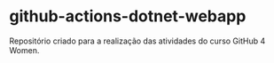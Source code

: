 # github-actions-dotnet-webapp
Repositório criado para a realização das atividades do curso GitHub 4 Women.
